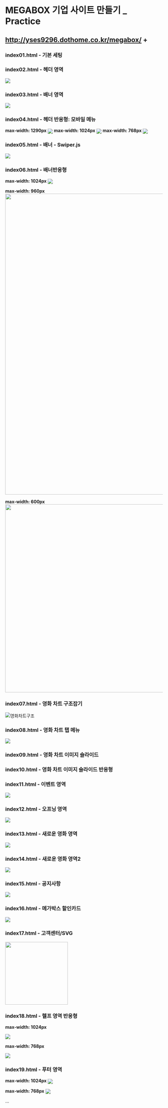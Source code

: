 # MEGABOX 기업 사이트 만들기 _ Practice
## http://yses9296.dothome.co.kr/megabox/ +

### index01.html - 기본 세팅

### index02.html - 헤더 영역
<img src="https://user-images.githubusercontent.com/54027716/148540246-a995e36e-ea35-4847-83f2-0f5d48a3a0eb.png" align="center">

### index03.html - 배너 영역
<img src="https://user-images.githubusercontent.com/54027716/148685230-c1190cf8-8dec-4d97-b0b3-edfda3cc1f7b.png" align="center">

### index04.html - 헤더 반응형: 모바일 메뉴

<strong align="left">max-width: 1290px</strong>
<img src="https://user-images.githubusercontent.com/54027716/149136638-b781b660-e39f-4db9-b992-1e26bbe8dd57.png" align="center">
<strong align="left">max-width: 1024px</strong>
<img src="https://user-images.githubusercontent.com/54027716/149136694-0caa9058-bcd1-4d4b-9488-c07f826a38c8.png" align="center">
<strong align="left">max-width: 768px</strong>
<img src="https://user-images.githubusercontent.com/54027716/149136731-bb659b53-196d-47ac-8a37-859c947f0d65.png" align="center">

### index05.html - 배너 - Swiper.js
<img src="https://user-images.githubusercontent.com/54027716/148685145-fed0d0c2-2d35-4bbf-9c99-db17fd98f53a.png" align="center">

### index06.html - 배너반응형

<strong align="left">max-width: 1024px</strong>
<img src="https://user-images.githubusercontent.com/54027716/149136011-fcdcb65d-65c8-4d73-a600-2bc22e86a822.png" align="center">

<strong align="left">max-width: 960px</strong>
<img src="https://user-images.githubusercontent.com/54027716/149136135-d2384904-0b47-4241-a3b7-443a2f4445e3.png" align="center" width=960px>

<strong align="left">max-width: 600px</strong><br>
<img src="https://user-images.githubusercontent.com/54027716/149136259-0a0fbe5a-59db-41ac-b7c6-8c3f3a29fd68.png" align="center" width=600px>


### index07.html - 영화 차트 구조잡기

<img src="https://user-images.githubusercontent.com/54027716/149150127-c5a32ceb-c087-4c06-9728-d6704aaaffa8.png" alt="영화차트구조" align="center">


### index08.html - 영화 차트 탭 메뉴

<img src="https://user-images.githubusercontent.com/54027716/149672661-ecb0fc07-851a-45a5-bfd9-3a90daef533d.png" align="center">

### index09.html - 영화 차트 이미지 슬라이드

### index10.html - 영화 차트 이미지 슬라이드 반응형

### index11.html - 이벤트 영역

<img src="https://user-images.githubusercontent.com/54027716/150355384-7ef20534-185b-4dbe-b85d-97cc7089ae8a.png" align="center">

### index12.html - 오프닝 영역

<img src="https://user-images.githubusercontent.com/54027716/150355263-12940f43-0283-4cfb-b235-863ec5acb70f.png" align="center">

### index13.html - 새로운 영화 영역

<img src="https://user-images.githubusercontent.com/54027716/151410976-9a23a547-bbac-44e8-9606-9ac28a1322c4.png" align="center">

### index14.html - 새로운 영화 영역2

<img src="https://user-images.githubusercontent.com/54027716/151410871-7edddb2e-8545-46e0-9722-b709703a8656.png" align="center">

### index15.html - 공지사항

<img src="https://user-images.githubusercontent.com/54027716/151410611-647f3030-5e5b-46fc-b901-cd92553c2f54.png" align="center">

### index16.html - 메가박스 할인카드

<img src="https://user-images.githubusercontent.com/54027716/151410664-d5ff20a3-bde4-4d8e-a6a4-db465ab4d6dc.png" align="center">

### index17.html - 고객센터/SVG

<img src="https://user-images.githubusercontent.com/54027716/151410691-50eb6e9c-b6bb-4bb3-915c-d532324ca0b4.png" align="center" width="200">

### index18.html - 헬프 영역 반응형
<strong align="left">max-width: 1024px</strong>

<img src="https://user-images.githubusercontent.com/54027716/151587696-d5f809a9-2d87-41f2-8f2c-90ce516d7fa2.png" align="center">

<strong align="left">max-width: 768px</strong>

<img src="https://user-images.githubusercontent.com/54027716/151587798-9a36ee99-450f-4781-89bd-1bc9104c5e13.png" align="center">

### index19.html - 푸터 영역
<strong align="left">max-width: 1024px</strong>
<img src="https://user-images.githubusercontent.com/54027716/151588112-e097b1c0-c199-471c-b406-69a675705d00.png" align="center">

<strong align="left">max-width: 768px</strong>
<img src="https://user-images.githubusercontent.com/54027716/151588046-b2c70f05-be76-43b3-8bb7-04919dd95144.png" align="center">

...
